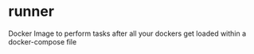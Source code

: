 # runner
Docker Image to perform tasks after all your dockers get loaded within a docker-compose file
